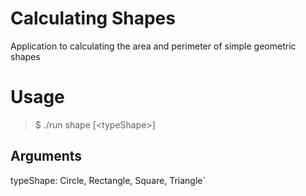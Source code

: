 # Calculating Shapes
Application to calculating the area and perimeter of simple geometric shapes

# Usage
>$ ./run shape \[\<typeShape\>\]

## Arguments
typeShape: Circle, Rectangle, Square, Triangle`
